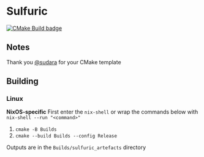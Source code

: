 # Sulfuric
[![CMake Build badge](https://github.com/ThePyrotechnic/sulfuric/workflows/CMake/badge.svg)](https://github.com/thepyrotechnic/sulfuric/actions)

## Notes

Thank you [@sudara](https://melatonin.dev) for your CMake template

## Building

### Linux

**NixOS-specific**
 First enter the `nix-shell` or wrap the commands below with `nix-shell --run "<command>"`

1. `cmake -B Builds`
2. `cmake --build Builds --config Release`

Outputs are in the `Builds/sulfuric_artefacts` directory